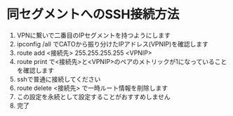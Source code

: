 # 同セグメントへのSSH接続方法
1. VPNに繋いで二番目のIPセグメントを持つようにします
2. ipconfig /all でCATOから振り分けたIPアドレス(VPNIP)を確認します
3. route add <接続先> 255.255.255.255 \<VPNIP\>
4. route print で<接続先>と\<VPNIP\>のペアのメトリックが1になっていることを確認します
5. sshで普通に接続してください
6. route delete <接続先> で一時ルート情報を削除します
7. この設定を永続として設定することがおすすめしません
7. 完了
